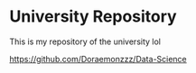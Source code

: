 # University Repository

This is my repository of the university lol

https://github.com/Doraemonzzz/Data-Science
